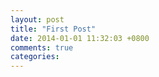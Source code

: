 ```yaml
---
layout: post
title: "First Post"
date: 2014-01-01 11:32:03 +0800
comments: true
categories: 
---
```

